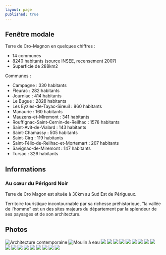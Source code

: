 ```yaml
---
layout: page
published: true
---
```


## Fenêtre modale
Terre de Cro-Magnon en quelques chiffres :
- 14 communes
- 8240 habitants (source INSEE, recensement 2007)
- Superficie de 288km2

Communes :
- Campagne : 330 habitants
- Fleurac : 282 habitants
- Journiac : 414 habitants
- Le Bugue : 2828 habitants
- Les Eyzies-de-Tayac-Sireuil : 860 habitants
- Manaurie : 160 habitants
- Mauzens-et-Miremont : 341 habitants
- Rouffignac-Saint-Cernin-de-Reilhac : 1578 habitants
- Saint-Avit-de-Vialard : 143 habitants
- Saint-Chamassy : 505 habitants
- Saint-Cirq : 119 habitants
- Saint-Félix-de-Reilhac-et-Mortemart : 207 habitants
- Savignac-de-Miremont : 147 habitants
- Tursac : 326 habitants

## Informations
### Au cœur du Périgord Noir
Terre de Cro Magon est située à 30km au Sud Est de Périgueux.

Territoire touristique incontournable par sa richesse préhistorique, "la vallée de l'homme" est un  des sites majeurs du département par la splendeur de ses paysages et de son architecture.

## Photos
![Architecture contemporaine](data/images/9/portrait/CROMAGNON_CHEM2.jpg)
![Moulin à eau](data/images/9/portrait/CROMAGNON_CHEM3.jpg)
![](data/images/9/portrait/CROMAGNON_CHEM4.jpg)
![](data/images/9/portrait/CROMAGNON_CHEM5.jpg)
![](data/images/9/portrait/CROMAGNON_CHEM8.jpg)
![](data/images/9/portrait/CRO_MAGNON_croquis.jpg)
![](data/images/9/portrait/CRO_MAGNON_D5_R09.jpg)
![](data/images/9/portrait/CRO_MAGNON_P2_01.jpg)
![](data/images/9/portrait/CRO_MAGNON_P2_05.jpg)
![](data/images/9/portrait/CRO_MAGNON_P2_06.jpg)
![](data/images/9/portrait/CRO_MAGNON_P3_01.jpg)
![](data/images/9/portrait/CRO_MAGNON_P3_06.jpg)
![](data/images/9/portrait/CRO_MAGNON_P4_06.jpg)
![](data/images/9/portrait/CRO_MAGNON_P4_07.jpg)
![](data/images/9/portrait/CRO_MAGNON_P4_08.jpg)
![](data/images/9/portrait/CRO_MAGNON_P5_01.jpg)
![](data/images/9/portrait/CRO_MAGNON_P5_02.jpg)
![](data/images/9/portrait/CRO_MAGNON_P5_05.jpg)
![](data/images/9/portrait/CRO_MAGNON_P5_07.jpg)
![](data/images/9/portrait/CRO_MAGNON_P5_08.jpg)